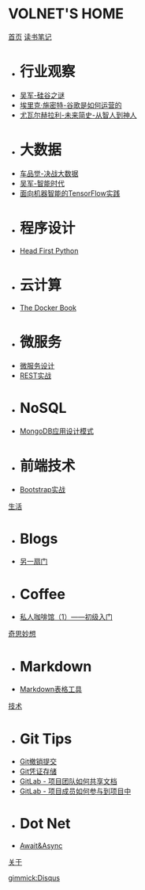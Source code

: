 # VOLNET'S HOME

[首页](index.md)
[读书笔记]()

  * # 行业观察
  * [吴军-硅谷之谜](docs/book/吴军-硅谷之谜/note.md)
  * [埃里克·施密特-谷歌是如何运营的](docs/book/HowGoogleWorks/note.md)
  * [尤瓦尔赫拉利-未来简史-从智人到神人](docs/book/尤瓦尔赫拉利-未来简史-从智人到神人/note.md)
  * # 大数据
  * [车品觉-决战大数据](docs/book/车品觉-决战大数据/note.md)
  * [吴军-智能时代](docs/book/吴军-智能时代/note.md)
  * [面向机器智能的TensorFlow实践](docs/book/TensorFlowForMachineIntelligence/note.md)
  * # 程序设计
  * [Head First Python](docs/book/HeadFirstPython/note.md)
  * # 云计算
  * [The Docker Book](docs/book/TheDockerBook/note.md)
  * # 微服务
  * [微服务设计](docs/book/BuildingMicroservices/note.md)
  * [REST实战](docs/book/RESTinPractice/note.md)
  * # NoSQL
  * [MongoDB应用设计模式](docs/book/MongoDBAppliedDesignPatterns/note.md)
  * # 前端技术
  * [Bootstrap实战](docs/book/BootstrapSiteBlueprints/note.md)

[生活]()

  * # Blogs
  * [另一扇门](/blog)
  * # Coffee
  * [私人咖啡馆（1）——初级入门](docs/life/coffee/coffee-introduce.md)

[奇思妙想]()

  * # Markdown
  * [Markdown表格工具](programs/Markdown/MarkdownTable.html)

[技术]()

  * # Git Tips
  * [Git撤销提交](docs/tech/git/tips/reset-to-old-version.md)
  * [Git凭证存储](docs/tech/git/tips/git-credentials.md)
  * [GitLab - 项目团队如何共享文档](docs/tech/git/scenes/share-docs.md)
  * [GitLab - 项目成员如何参与到项目中](docs/tech/git/scenes/participate-project-members.md)
  * # Dot Net
  * [Await&Async](docs/tech/csharp/await-async.md)

[关于](about.md)

[gimmick:Disqus](volnet)
